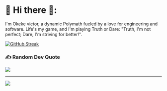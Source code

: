 # 💫 Hi there 👋:

I'm Okeke victor, a dynamic Polymath fueled by a love for engineering and software. Life's my game, and I'm playing Truth or Dare: "Truth, I'm not perfect; Dare, I'm striving for better!".<be>


[![GitHub Streak](https://streak-stats.demolab.com?user=ceasar28&theme=neon)](https://git.io/streak-stats)



### ✍️ Random Dev Quote
![](https://quotes-github-readme.vercel.app/api?type=horizontal&theme=radical)

---
[![](https://visitcount.itsvg.in/api?id=Ceasar28&icon=0&color=0)](https://visitcount.itsvg.in)
